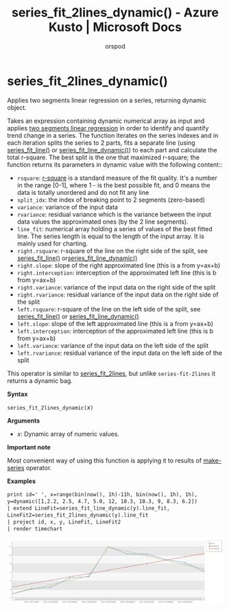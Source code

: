 ﻿---
title: series_fit_2lines_dynamic() - Azure Kusto | Microsoft Docs
description: This article describes series_fit_2lines_dynamic() in Azure Kusto.
author: orspod
ms.author: v-orspod
ms.reviewer: mblythe
ms.service: kusto
ms.topic: reference
ms.date: 09/24/2018
---
# series_fit_2lines_dynamic()

Applies two segments linear regression on a series, returning dynamic object.  

Takes an expression containing dynamic numerical array as input and applies [two segments linear regression](https://en.wikipedia.org/wiki/Segmented_regression) in order to identify and quantify trend change in a series. The function iterates on the series indexes and in each iteration splits the series to 2 parts, fits a separate line (using [series_fit_line()](series-fit-linefunction.md) or [series_fit_line_dynamic()](series-fit-line-dynamicfunction.md)) to each part and calculate the total r-square. The best split is the one that maximized r-square; the function returns its parameters in dynamic value with the following content::
* `rsquare`: [r-square](https://en.wikipedia.org/wiki/Coefficient_of_determination) is a standard measure of the fit quality. It's a number in the range [0-1], where 1 - is the best possible fit, and 0 means the data is totally unordered and do not fit any line
* `split_idx`: the index of breaking point to 2 segments (zero-based)
* `variance`: variance of the input data
* `rvariance`: residual variance which is the variance between the input data values the approximated ones (by the 2 line segments).
* `line_fit`: numerical array holding a series of values of the best fitted line. The series length is equal to the length of the input array. It is mainly used for charting.
* `right.rsquare`: r-square of the line on the right side of the split, see [series_fit_line()](series-fit-linefunction.md) or[series_fit_line_dynamic()](series-fit-line-dynamicfunction.md)
* `right.slope`: slope of the right approximated line (this is a from y=ax+b)
* `right.interception`: interception of the approximated left line (this is b from y=ax+b)
* `right.variance`: variance of the input data on the right side of the split
* `right.rvariance`: residual variance of the input data on the right side of the split
* `left.rsquare`: r-square of the line on the left side of the split, see [series_fit_line()](series-fit-linefunction.md) or [series_fit_line_dynamic()](series-fit-line-dynamicfunction.md)
* `left.slope`: slope of the left approximated line (this is a from y=ax+b)
* `left.interception`: interception of the approximated left line (this is b from y=ax+b)
* `left.variance`: variance of the input data on the left side of the split
* `left.rvariance`: residual variance of the input data on the left side of the split

This operator is similar to [series_fit_2lines](series-fit-2linesfunction.md), but unlike `series-fit-2lines` it returns a dynamic bag.

**Syntax**

`series_fit_2lines_dynamic(`*x*`)`

**Arguments**

* *x*: Dynamic array of numeric values.  

**Important note**

Most convenient way of using this function is applying it to results of [make-series](make-seriesoperator.md) operator.

**Examples**

```kusto
print id=' ', x=range(bin(now(), 1h)-11h, bin(now(), 1h), 1h), y=dynamic([1,2.2, 2.5, 4.7, 5.0, 12, 10.3, 10.3, 9, 8.3, 6.2])
| extend LineFit=series_fit_line_dynamic(y).line_fit, LineFit2=series_fit_2lines_dynamic(y).line_fit
| project id, x, y, LineFit, LineFit2
| render timechart
```

![](./Images/samples/series-fit-2lines.png)